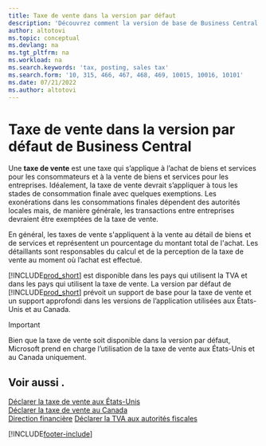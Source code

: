 ```yaml
---
title: Taxe de vente dans la version par défaut
description: 'Découvrez comment la version de base de Business Central prend en charge la taxe de vente, et obtenez une description du concept de base.'
author: altotovi
ms.topic: conceptual
ms.devlang: na
ms.tgt_pltfrm: na
ms.workload: na
ms.search.keywords: 'tax, posting, sales tax'
ms.search.form: '10, 315, 466, 467, 468, 469, 10015, 10016, 10101'
ms.date: 07/21/2022
ms.author: altotovi
---
```


# <a name="sales-tax-in-the-default-version-of-business-central"></a><a name="sales-tax-in-the-default-version-of-business-central"></a>Taxe de vente dans la version par défaut de Business Central

Une **taxe de vente** est une taxe qui s’applique à l’achat de biens et services pour les consommateurs et à la vente de biens et services pour les entreprises. Idéalement, la taxe de vente devrait s’appliquer à tous les stades de consommation finale avec quelques exemptions. Les exonérations dans les consommations finales dépendent des autorités locales mais, de manière générale, les transactions entre entreprises devraient être exemptées de la taxe de vente.  

En général, les taxes de vente s'appliquent à la vente au détail de biens et de services et représentent un pourcentage du montant total de l'achat. Les détaillants sont responsables du calcul et de la perception de la taxe de vente au moment où l’achat est effectué.  

[!INCLUDE[prod_short](includes/prod_short.md)] est disponible dans les pays qui utilisent la TVA et dans les pays qui utilisent la taxe de vente. La version par défaut de [!INCLUDE[prod_short](includes/prod_short.md)] prévoit un support de base pour la taxe de vente et un support approfondi dans les versions de l’application utilisées aux États-Unis et au Canada.

> [!IMPORTANT]
> Bien que la taxe de vente soit disponible dans la version par défaut, Microsoft prend en charge l’utilisation de la taxe de vente aux États-Unis et au Canada uniquement.

## <a name="see-also"></a><a name="see-also"></a>Voir aussi .

[Déclarer la taxe de vente aux États-Unis](localfunctionality/UnitedStates/us-sales-tax.md)  
[Déclarer la taxe de vente au Canada](localfunctionality/canada/ca-sales-tax.md)  
[Direction financière](finance.md)
[Déclarer la TVA aux autorités fiscales](finance-how-report-vat.md)

[!INCLUDE[footer-include](includes/footer-banner.md)]
